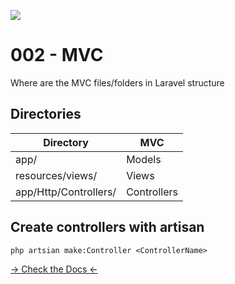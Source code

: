 ![](https://camo.githubusercontent.com/c4b3056564d4d97f40afa08cffefa26c2a695316/68747470733a2f2f7265732e636c6f7564696e6172792e636f6d2f6474666276766b79702f696d6167652f75706c6f61642f76313536363333313337372f6c61726176656c2d6c6f676f6c6f636b75702d636d796b2d7265642e737667)

# 002 - MVC

Where are the MVC files/folders in Laravel structure

## Directories

| Directory             | MVC         |
|-----------------------|-------------|
| app/                  | Models      |
| resources/views/      | Views       |
| app/Http/Controllers/ | Controllers |

## Create controllers with artisan

```php artsian make:Controller <ControllerName>```

[-> Check the Docs <-](https://laravel.com/docs/7.x/structure)
